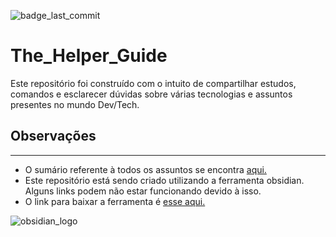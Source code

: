 ![badge_last_commit](https://img.shields.io/github/last-commit/Lyarkh/The_Helper_Guide)

# The_Helper_Guide
Este repositório foi construído com o intuito de compartilhar estudos, comandos e esclarecer dúvidas sobre várias tecnologias e assuntos presentes no mundo Dev/Tech.

## Observações
---
- O sumário referente à todos os assuntos se encontra [aqui.](./Sumário.md)
- Este repositório está sendo criado utilizando a ferramenta obsidian. Alguns links podem não estar funcionando devido à isso.
- O link para baixar a ferramenta é [esse aqui.](https://obsidian.md)

![obsidian_logo](https://external-content.duckduckgo.com/iu/?u=https%3A%2F%2Fforum.artlessdevices.com%2Fuploads%2Fdefault%2Foptimized%2F1X%2F91bf12b48d677cd0ce2afa695e917423e66476a3_2_1380x460.jpeg&f=1&nofb=1&ipt=3384f41bfdc294ef11ca2a73f1fd0167a7ed0c5d8f65acc278e8e97646043161&ipo=images)


